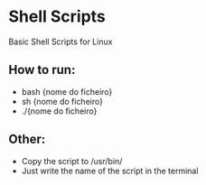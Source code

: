 # Shell Scripts
Basic Shell Scripts for Linux

## How to run:

- bash {nome do ficheiro}
- sh {nome do ficheiro}
- ./{nome do ficheiro}

## Other:

- Copy the script to /usr/bin/
- Just write the name of the script in the terminal
